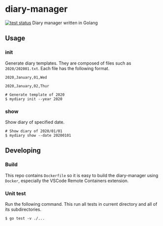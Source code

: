 # diary-manager
[![test status](https://github.com/hkford/diary-manager/workflows/test/badge.svg)](https://github.com/hkford/diary-manager/actions)
Diary manager written in Golang

## Usage

### init
Generate diary templates. They are composed of files such as `2020/202001.txt`. Each file has the following format.

```text
2020,January,01,Wed

2020,January,02,Thur

```

```shell
# Generate template of 2020
$ mydiary init --year 2020
```

### show
Show diary of specified date.

```shell
# Show diary of 2020/01/01
$ mydiary show --date 20200101
```

## Developing

### Build
This repo contains `Dockerfile` so it is easy to build the diary-manager using `Docker`, especially the VSCode Remote Containers extension.

### Unit test
Run the following command. This run all tests in current directory and all of its subdirectories.
```shell
$ go test -v ./...
```